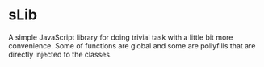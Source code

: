 # sLib
A simple JavaScript library for doing trivial task with a little bit more convenience.  Some of functions are global and some are pollyfills that are directly injected to the classes. 
